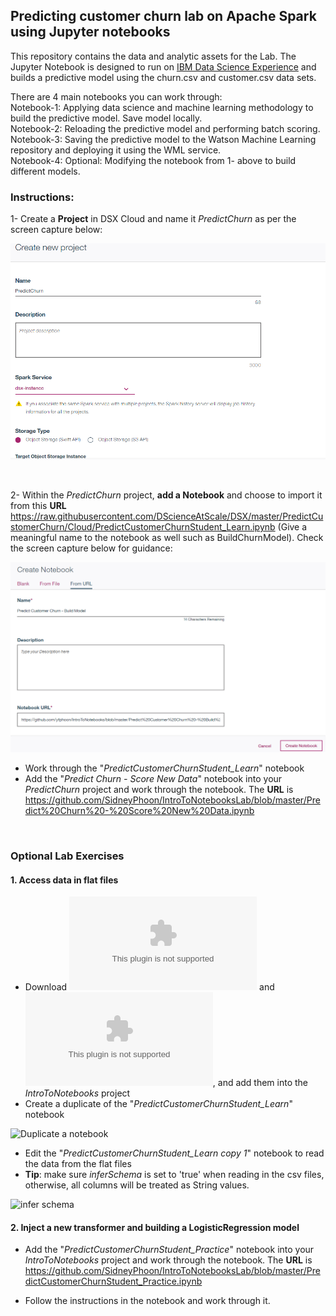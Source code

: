 ## Predicting customer churn lab on Apache Spark using Jupyter notebooks
This repository contains the data and analytic assets for the Lab. The Jupyter Notebook is designed to run on 
<a href="https://datascience.ibm.com" target="_blank">IBM Data Science Experience</a> and builds a predictive model using
the churn.csv and customer.csv data sets.

There are 4 main notebooks you can work through:<br>
Notebook-1: Applying data science and machine learning methodology to build the predictive model. Save model locally.<br>
Notebook-2: Reloading the predictive model and performing batch scoring.<br>
Notebook-3: Saving the predictive model to the Watson Machine Learning repository and deploying it using the WML service.<br>
Notebook-4: Optional: Modifying the notebook from 1- above to build different models.<br>

### Instructions:
1- Create a **Project** in DSX Cloud and name it *PredictChurn* as per the screen capture below:

![Create the project](../Images/CreateProject.png?raw=true)

<br>

2- Within the *PredictChurn* project, **add a Notebook** and choose to import it from this **URL** 
https://raw.githubusercontent.com/DScienceAtScale/DSX/master/PredictCustomerChurn/Cloud/PredictCustomerChurnStudent_Learn.ipynb
(Give a meaningful name to the notebook as well such as BuildChurnModel). Check the screen capture below for guidance:

  ![Add a notebook](../Images/create_notebook_URL.png?raw=true)
  
- Work through the "*PredictCustomerChurnStudent_Learn*" notebook
- Add the "*Predict Churn - Score New Data*" notebook into your *PredictChurn* project and work through the notebook.  The **URL** is https://github.com/SidneyPhoon/IntroToNotebooksLab/blob/master/Predict%20Churn%20-%20Score%20New%20Data.ipynb
<br/>

### Optional Lab Exercises

#### 1. Access data in flat files
- Download ![churn.csv](data/churn.csv?raw=true) and ![customer.csv](data/customer.csv?raw=true), and add them into the *IntroToNotebooks* project
- Create a duplicate of the "*PredictCustomerChurnStudent_Learn*" notebook

![Duplicate a notebook](images/duplicate_notebook.png?raw=true)

- Edit the "*PredictCustomerChurnStudent_Learn copy 1*" notebook to read the data from the flat files
- **Tip**: make sure *inferSchema* is set to 'true' when reading in the csv files, otherwise, all columns will be treated as String values.

![infer schema](images/infer_schema.png?raw=true)

#### 2. Inject a new transformer and building a LogisticRegression model
- Add the "*PredictCustomerChurnStudent_Practice*" notebook into your *IntroToNotebooks* project and work through the notebook.  The **URL** is https://github.com/SidneyPhoon/IntroToNotebooksLab/blob/master/PredictCustomerChurnStudent_Practice.ipynb

- Follow the instructions in the notebook and work through it.
